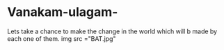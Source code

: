 # Vanakam-ulagam-
Lets take a chance to make the change in the world 
which will b made by each one of them.
img src ="BAT.jpg"

